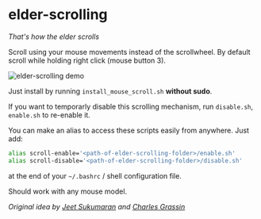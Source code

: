# elder-scrolling
*That's how the elder scrolls*

Scroll using your mouse movements instead of the scrollwheel. By default scroll while holding right click (mouse button 3).

![elder-scrolling demo](https://i.imgur.com/ngIbExy.gif)

Just install by running `install_mouse_scroll.sh`  **without sudo**.

If you want to temporarly disable this scrolling mechanism, run `disable.sh`, `enable.sh` to re-enable it.

You can make an alias to access these scripts easily from anywhere.
Just add:
```bash
alias scroll-enable='<path-of-elder-scrolling-folder>/enable.sh'
alias scroll-disable='<path-of-elder-scrolling-folder>/disable.sh'
```
at the end of your `~/.bashrc` / shell configuration file.

Should work with any mouse model.

*Original idea by [Jeet Sukumaran](https://jeetblogs.org/) and [Charles Grassin](http://charleslabs.fr/en/index)*
